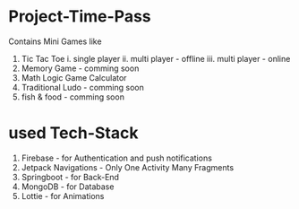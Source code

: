 # Project-Time-Pass

Contains Mini Games like

1. Tic Tac Toe
    i. single player
   ii. multi player - offline
  iii. multi player - online
2. Memory Game - comming soon
3. Math Logic Game Calculator
4. Traditional Ludo - comming soon
5. fish & food - comming soon


# used Tech-Stack

1. Firebase - for Authentication and push notifications
2. Jetpack Navigations - Only One Activity Many Fragments 
3. Springboot - for Back-End
4. MongoDB - for Database
5. Lottie - for Animations
